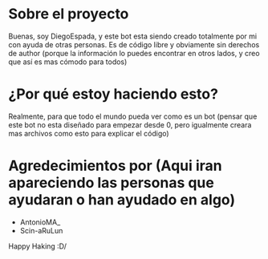 # Sobre el proyecto
Buenas, soy DiegoEspada, y este bot esta siendo creado totalmente por mi con ayuda de otras personas. 
Es de código libre y obviamente sin derechos de author (porque la información lo puedes encontrar en otros lados, y creo que así es mas cómodo para todos)

# ¿Por qué estoy haciendo esto?
Realmente, para que todo el mundo pueda ver como es un bot (pensar que este bot no esta diseñado para empezar desde 0, pero igualmente creara mas archivos como esto para explicar el código)

# Agredecimientos por (Aqui iran apareciendo las personas que ayudaran o han ayudado en algo)
* AntonioMA_ 
* Scin-aRuLun



Happy Haking :D/
